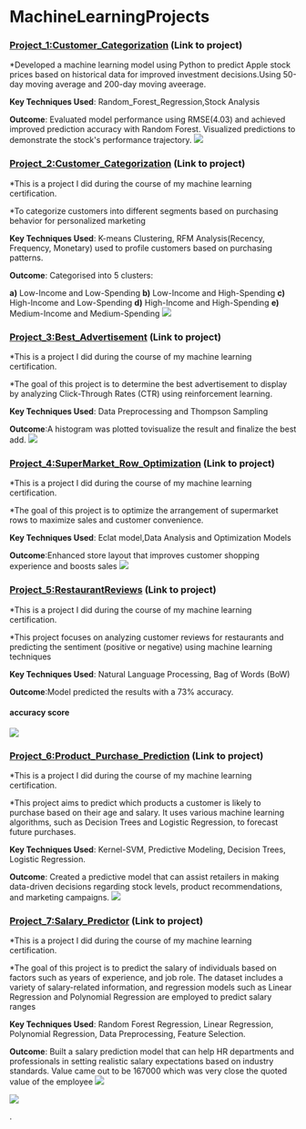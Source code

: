# MachineLearningProjects

### [Project_1:Customer_Categorization](https://github.com/PRANAVKUMAR183/Customer_Categorization) (Link to project)

*Developed a machine learning model using Python to predict Apple stock prices based on historical data for improved investment decisions.Using 50-day moving average and 200-day moving aveerage.

**Key Techniques Used**: Random_Forest_Regression,Stock Analysis

**Outcome**: Evaluated model performance using RMSE(4.03) and achieved improved prediction accuracy with Random Forest. Visualized predictions to demonstrate the stock's performance trajectory.
![](9F823EEF-D08D-42DE-830B-7C96469FC1A9.jpeg)


### [Project_2:Customer_Categorization](https://github.com/PRANAVKUMAR183/Customer_Categorization) (Link to project)

*This is a project I did during the course of my machine learning certification.

*To categorize customers into different segments based on purchasing behavior for personalized marketing

**Key Techniques Used**: K-means Clustering, RFM Analysis(Recency, Frequency, Monetary) used to profile customers based on purchasing patterns.

**Outcome**: Categorised into 5 clusters:
  
  **a)** Low-Income and Low-Spending 
  **b)** Low-Income and High-Spending
  **c)** High-Income and Low-Spending 
  **d)** High-Income and High-Spending 
  **e)** Medium-Income and Medium-Spending
![](K-Means.png)


### [Project_3:Best_Advertisement](https://github.com/PRANAVKUMAR183/Best_Advertisement) (Link to project)

*This is a project I did during the course of my machine learning certification.

*The goal of this project is to determine the best advertisement to display by analyzing Click-Through Rates (CTR) using reinforcement learning.

**Key Techniques Used**: Data Preprocessing and Thompson Sampling

**Outcome**:A histogram was plotted tovisualize the result and finalize the best add.
![](ADS.png)



### [Project_4:SuperMarket_Row_Optimization](https://github.com/PRANAVKUMAR183/SuperMarket_Row_Optimization) (Link to project)

*This is a project I did during the course of my machine learning certification.

*The goal of this project is to optimize the arrangement of supermarket rows to maximize sales and customer convenience.

**Key Techniques Used**: Eclat model,Data Analysis and Optimization Models

**Outcome**:Enhanced store layout that improves customer shopping experience and boosts sales
![](supermarket.png)


### [Project_5:RestaurantReviews](https://github.com/PRANAVKUMAR183/RestaurantReviews) (Link to project)

*This is a project I did during the course of my machine learning certification.

*This project focuses on analyzing customer reviews for restaurants and predicting the sentiment (positive or negative) using machine learning techniques

**Key Techniques Used**: Natural Language Processing, Bag of Words (BoW)

**Outcome**:Model predicted the results with a 73% accuracy.
#### accuracy score
![](accuracy_score.png)


### [Project_6:Product_Purchase_Prediction](https://github.com/PRANAVKUMAR183/Product_Purchase_Prediction) (Link to project)

*This is a project I did during the course of my machine learning certification.

*This project aims to predict which products a customer is likely to purchase based on their age and salary. It uses various machine learning algorithms, such as Decision Trees and Logistic Regression, to forecast future purchases.

**Key Techniques Used**: Kernel-SVM, Predictive Modeling, Decision Trees, Logistic Regression.

**Outcome**: Created a predictive model that can assist retailers in making data-driven decisions regarding stock levels, product recommendations, and marketing campaigns.
![](Kernel-SVM.png)


### [Project_7:Salary_Predictor](https://github.com/PRANAVKUMAR183/Salary_Predictor) (Link to project)

*This is a project I did during the course of my machine learning certification.

*The goal of this project is to predict the salary of individuals based on factors such as years of experience, and job role. The dataset includes a variety of salary-related information, and regression models such as Linear Regression and Polynomial Regression are employed to predict salary ranges

**Key Techniques Used**: Random Forest Regression, Linear Regression, Polynomial Regression, Data Preprocessing, Feature Selection.

**Outcome**: Built a salary prediction model that can help HR departments and professionals in setting realistic salary expectations based on industry standards.
Value came out to be 167000 which was very close the quoted value of the employee
![](Simple_Linear_Regression.png)

![](Predicted_salary.png)

.









